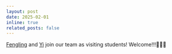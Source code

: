 ```yaml
---
layout: post
date: 2025-02-01
inline: true
related_posts: false
---
```


[Fengling](https://vida-lab.org/team/) and [Yi](https://vida-lab.org/team/) join our team as visiting students! Welcome!!!🎉🎉🎉